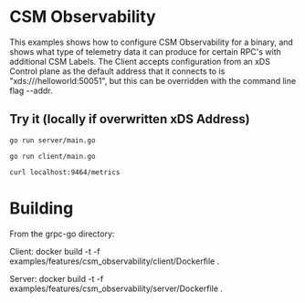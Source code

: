 # CSM Observability

This examples shows how to configure CSM Observability for a binary, and shows
what type of telemetry data it can produce for certain RPC's with additional CSM
Labels. The Client accepts configuration from an xDS Control plane as the
default address that it connects to is "xds:///helloworld:50051", but this can
be overridden with the command line flag --addr.

## Try it (locally if overwritten xDS Address)

```
go run server/main.go
```

```
go run client/main.go
```

```
curl localhost:9464/metrics
```

# Building
From the grpc-go directory:

Client:
docker build -t <TAG> -f examples/features/csm_observability/client/Dockerfile .

Server:
docker build -t <TAG> -f examples/features/csm_observability/server/Dockerfile .
